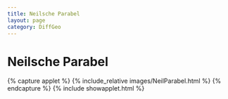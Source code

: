 ```yaml
---
title: Neilsche Parabel
layout: page
category: DiffGeo
---
```

# Neilsche Parabel

{% capture applet %} {% include_relative images/NeilParabel.html %} {% endcapture %}
{% include showapplet.html %}
